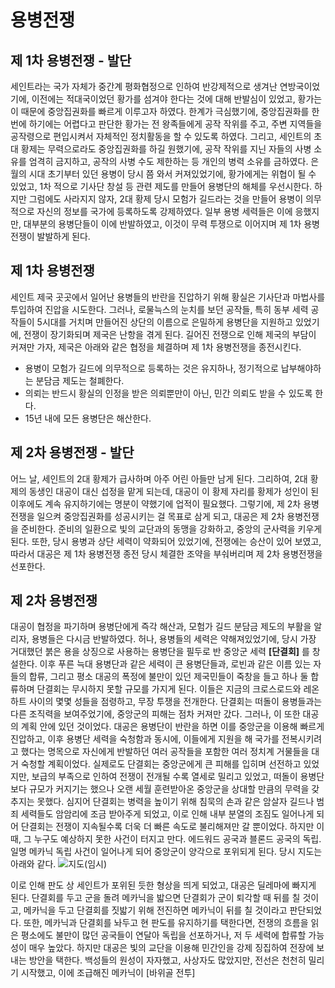 # 용병전쟁

## 제 1차 용병전쟁 - 발단

세인트라는 국가 자체가 중간계 평화협정으로 인하여 반강제적으로 생겨난 연방국이었기에, 이전에는 적대국이었던 황가를 섬겨야 한다는 것에 대해 반발심이 있었고, 황가는 이 때문에 중앙집권화를 빠르게 이루고자 하였다.
한계가 극심했기에, 중앙집권화를 한번에 하기에는 어렵다고 판단한 황가는 전 왕족들에게 공작 작위를 주고, 주변 지역들을 공작령으로 편입시켜서 자체적인 정치활동을 할 수 있도록 하였다.
그리고, 세인트의 초대 황제는 무력으로라도 중앙집권화를 하길 원했기에, 공작 작위를 지닌 자들의 사병 소유를 엄격히 금지하고, 공작의 사병 수도 제한하는 등 개인의 병력 소유를 금하였다.
은월의 시대 초기부터 있던 용병이 당시 쯤 와서 커져있었기에, 황가에게는 위협이 될 수 있었고, 1차 적으로 기사단 창설 등 관련 제도를 만들어 용병단의 해체를 우선시한다.
하지만 그럼에도 사라지지 않자, 2대 황제 당시 모험가 길드라는 것을 만들어 용병이 의무적으로 자신의 정보를 국가에 등록하도록 강제하였다.
일부 용병 세력들은 이에 응했지만, 대부분의 용병단들이 이에 반발하였고, 이것이 무력 투쟁으로 이어지며 제 1차 용병전쟁이 발발하게 된다.

## 제 1차 용병전쟁

세인트 제국 곳곳에서 일어난 용병들의 반란을 진압하기 위해 황실은 기사단과 마법사를 투입하여 진압을 시도한다.
그러나, 로물늑스의 눈치를 보던 공작들, 특히 동부 세력 공작들이 5시대를 거치며 만들어진 상단의 이름으로 은밀하게 용병단을 지원하고 있었기에, 전쟁이 장기화되며 제국은 난항을 겪게 된다.
길어진 전쟁으로 인해 제국의 부담이 커져만 가자, 제국은 아래와 같은 협정을 체결하며 제 1차 용병전쟁을 종전시킨다.

* 용병이 모험가 길드에 의무적으로 등록하는 것은 유지하나, 정기적으로 납부해야하는 분담금 제도는 철폐한다.
* 의뢰는 반드시 황실의 인정을 받은 의뢰뿐만이 아닌, 민간 의뢰도 받을 수 있도록 한다.
* 15년 내에 모든 용병단은 해산한다.

## 제 2차 용병전쟁 - 발단

어느 날, 세인트의 2대 황제가 급사하며 아주 어린 아들만 남게 된다.
그리하여, 2대 황제의 동생인 대공이 대신 섭정을 맡게 되는데, 대공이 이 황제 자리를 황제가 성인이 된 이후에도 계속 유지하기에는 명분이 약했기에 업적이 필요했다.
그렇기에, 제 2차 용병전쟁을 일으켜 중앙집권화를 성공시키는 걸 목표로 삼게 되고, 대공은 제 2차 용병전쟁을 준비한다.
준비의 일환으로 빛의 교단과의 동맹을 강화하고, 중앙의 군사력을 키우게 된다.
또한, 당시 용병과 상단 세력이 약화되어 있었기에, 전쟁에는 승산이 있어 보였고, 따라서 대공은 제 1차 용병전쟁 종전 당시 체결한 조약을 부숴버리며 제 2차 용병전쟁을 선포한다.

## 제 2차 용병전쟁

대공이 협정을 파기하며 용병단에게 즉각 해산과, 모험가 길드 분담금 제도의 부활을 알리자, 용병들은 다시금 반발하였다.
허나, 용병들의 세력은 약해져있었기에, 당시 가장 거대했던 붉은 용을 상징으로 사용하는 용병단을 필두로 반 중앙군 세력 **[단결회]** 를 창설한다.
이후 푸른 늑대 용병단과 같은 세력이 큰 용병단들과, 로빈과 같은 이름 있는 자들의 합류, 그리고 평소 대공의 폭정에 불만이 있던 제국민들이 죽창을 들고 하나 둘 합류하며 단결회는 무시하지 못할 규모를 가지게 된다.
이들은 지금의 크로스로드와 레온하트 사이의 몇몇 성들을 점령하고, 무장 투쟁을 전개한다.
단결회는 떠돌이 용병들과는 다른 조직력을 보여주었기에, 중앙군의 피해는 점차 커져만 갔다.
그러나, 이 또한 대공의 계획 안에 있던 것이었다.
대공은 용병단이 반란을 하면 이를 중앙군을 이용해 빠르게 진압하고, 이후 용병단 세력을 숙청함과 동시에, 이들에게 지원을 해 국가를 전복시키려고 했다는 명목으로 자신에게 반발하던 여러 공작들을 포함한 여러 정치계 거물들을 대거 숙청할 계획이었다.
실제로도 단결회는 중앙군에게 큰 피해를 입히며 선전하고 있었지만, 보급의 부족으로 인하여 전쟁이 전개될 수록 열세로 밀리고 있었고, 떠돌이 용병단보다 규모가 커지기는 했으나 오랜 세월 훈련받아온 중앙군을 상대할 만큼의 무력을 갖추지는 못했다.
심지어 단결회는 병력을 높이기 위해 침묵의 손과 같은 암살자 길드나 범죄 세력들도 암암리에 조금 받아주게 되었고, 이로 인해 내부 분열의 조짐도 일어나게 되어 단결회는 전쟁이 지속될수록 더욱 더 빠른 속도로 불리해져만 갈 뿐이었다.
하지만 이때, 그 누구도 예상하지 못한 사건이 터지고 만다.
에드워드 공국과 블론드 공국의 독립. 일명 메카닉 독립 사건이 일어나게 되어 중앙군이 양각으로 포위되게 된다.
당시 지도는 아래와 같다.
![지도(임시)](https://cdn.discordapp.com/attachments/1339527258662244353/1411049189718233128/fc99529563540b33.jpg?ex=68b33d76&is=68b1ebf6&hm=d66b5f408ce7292b9fdf5ff0e94eaf2aaea9571593de0705385497b63b6c44b6&)

이로 인해 판도 상 세인트가 포위된 듯한 형상을 띄게 되었고, 대공은 딜레마에 빠지게 된다.
단결회를 두고 군을 돌려 메카닉을 밟으면 단결회가 군이 퇴각할 때 뒤를 칠 것이고, 메카닉을 두고 단결회를 짓밟기 위해 전진하면 메카닉이 뒤를 칠 것이라고 판단되었다.
또한, 메카닉과 단결회를 놔두고 현 판도를 유지하기를 택한다면, 전쟁의 흐름을 읽은 평소에도 불만이 많던 공국들이 연달아 독립을 선포하거나, 저 두 세력에 합류할 가능성이 매우 높았다.
하지만 대공은 빛의 교단을 이용해 민간인을 강제 징집하여 전장에 보내는 방안을 택한다.
백성들의 원성이 자자했고, 사상자도 많았지만, 전선은 천천히 밀리기 시작했고, 이에 조급해진 메카닉이 [바위골 전투]
